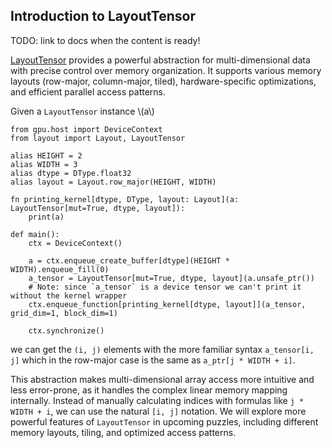 ## Introduction to LayoutTensor

TODO: link to docs when the content is ready!

[LayoutTensor](https://docs.modular.com/mojo/stdlib/layout/layout_tensor/LayoutTensor/) provides a powerful abstraction for multi-dimensional data with precise control over memory organization. It supports various memory layouts (row-major, column-major, tiled), hardware-specific optimizations, and efficient parallel access patterns.

Given a `LayoutTensor` instance \\(a\\)

```mojo
from gpu.host import DeviceContext
from layout import Layout, LayoutTensor

alias HEIGHT = 2
alias WIDTH = 3
alias dtype = DType.float32
alias layout = Layout.row_major(HEIGHT, WIDTH)

fn printing_kernel[dtype, DType, layout: Layout](a: LayoutTensor[mut=True, dtype, layout]):
    print(a)

def main():
    ctx = DeviceContext()

    a = ctx.enqueue_create_buffer[dtype](HEIGHT * WIDTH).enqueue_fill(0)
    a_tensor = LayoutTensor[mut=True, dtype, layout](a.unsafe_ptr())
    # Note: since `a_tensor` is a device tensor we can't print it without the kernel wrapper
    ctx.enqueue_function[printing_kernel[dtype, layout]](a_tensor, grid_dim=1, block_dim=1)

    ctx.synchronize()
```

we can get the `(i, j)` elements with the more familiar syntax `a_tensor[i, j]` which in the row-major case is the same as `a_ptr[j * WIDTH + i]`.

This abstraction makes multi-dimensional array access more intuitive and less error-prone, as it handles the complex linear memory mapping internally. Instead of manually calculating indices with formulas like `j * WIDTH + i`, we can use the natural `[i, j]` notation. We will explore more powerful features of `LayoutTensor` in upcoming puzzles, including different memory layouts, tiling, and optimized access patterns.
